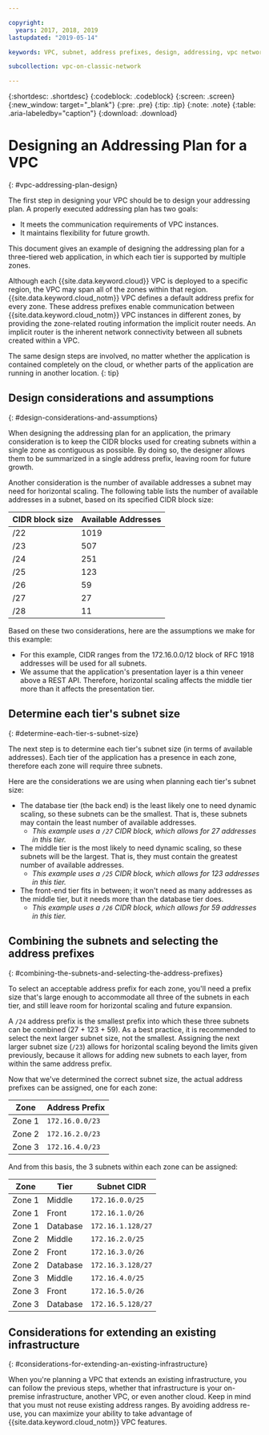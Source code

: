 ```yaml
---

copyright:
  years: 2017, 2018, 2019
lastupdated: "2019-05-14"

keywords: VPC, subnet, address prefixes, design, addressing, vpc network

subcollection: vpc-on-classic-network

---
```


{:shortdesc: .shortdesc}
{:codeblock: .codeblock}
{:screen: .screen}
{:new_window: target="_blank"}
{:pre: .pre}
{:tip: .tip}
{:note: .note}
{:table: .aria-labeledby="caption"}
{:download: .download}


# Designing an Addressing Plan for a VPC
{: #vpc-addressing-plan-design}

The first step in designing your VPC should be to design your addressing plan. A properly executed addressing plan has two goals:

* It meets the communication requirements of VPC instances.
* It maintains flexibility for future growth.

This document gives an example of designing the addressing plan for a three-tiered web application, in which each tier is supported by multiple zones.

Although each {{site.data.keyword.cloud}} VPC is deployed to a specific region, the VPC may span all of the zones within that region. {{site.data.keyword.cloud_notm}} VPC defines a default address prefix for every zone. These address prefixes enable communication between {{site.data.keyword.cloud_notm}} VPC instances in different zones, by providing the zone-related routing information the implicit router needs. An implicit router is the inherent network connectivity between all subnets created within a VPC.

The same design steps are involved, no matter whether the application is contained completely on the cloud, or whether parts of the application are running in another location.
{: tip}

## Design considerations and assumptions
{: #design-considerations-and-assumptions}

When designing the addressing plan for an application, the primary consideration is to keep the CIDR blocks used for creating subnets within a single zone as contiguous as possible. By doing so, the designer allows them to be summarized in a single address prefix, leaving room for future growth.

Another consideration is the number of available addresses a subnet may need for horizontal scaling. The following table lists the number of available addresses in a subnet, based on its specified CIDR block size:

| CIDR block size | Available Addresses |
| --------------- | ------------------- |
|      /22        |        1019         |
|      /23        |         507         |
|      /24        |         251         |
|      /25        |         123         |
|      /26        |          59         |
|      /27        |          27         |
|      /28        |          11         |

Based on these two considerations, here are the assumptions we make for this example:

* For this example, CIDR ranges from the 172.16.0.0/12 block of RFC 1918 addresses will be used for all subnets.
* We assume that the application's presentation layer is a thin veneer above a REST API. Therefore, horizontal scaling affects the middle tier more than it affects the presentation tier.

## Determine each tier's subnet size
{: #determine-each-tier-s-subnet-size}

The next step is to determine each tier's subnet size (in terms of available addresses). Each tier of the application has a presence in each zone, therefore each zone will require three subnets.

Here are the considerations we are using when planning each tier's subnet size:

* The database tier (the back end) is the least likely one to need dynamic scaling, so these subnets can be the smallest. That is, these subnets may contain the least number of available addresses.
    * _This example uses a `/27` CIDR block, which allows for 27 addresses in this tier._
* The middle tier is the most likely to need dynamic scaling, so these subnets will be the largest. That is, they must contain the greatest number of available addresses.
    * _This example uses a `/25` CIDR block, which allows for 123 addresses in this tier._
* The front-end tier fits in between; it won't need as many addresses as the middle tier, but it needs more than the database tier does.
    * _This example uses a `/26` CIDR block, which allows for 59 addresses in this tier._

## Combining the subnets and selecting the address prefixes
{: #combining-the-subnets-and-selecting-the-address-prefixes}

To select an acceptable address prefix for each zone, you'll need a prefix size that's large enough to accommodate all three of the subnets in each tier, and still leave room for horizontal scaling and future expansion.

A `/24` address prefix is the smallest prefix into which these three subnets can be combined (27 + 123 + 59). As a best practice, it is recommended to select the next larger subnet size, not the smallest. Assigning the next larger subnet size (`/23`) allows for horizontal scaling beyond the limits given previously, because it allows for adding new subnets to each layer, from within the same address prefix.

Now that we've determined the correct subnet size, the actual address prefixes can be assigned, one for each zone:

|  Zone  | Address Prefix  |
| ------ | --------------- |
| Zone 1 | `172.16.0.0/23` |
| Zone 2 | `172.16.2.0/23` |
| Zone 3 | `172.16.4.0/23` |

And from this basis, the 3 subnets within each zone can be assigned:

|  Zone  |   Tier   |    Subnet CIDR    |
| ------ | -------- | ----------------- |
| Zone 1 |  Middle  |  `172.16.0.0/25`  |
| Zone 1 |  Front   |  `172.16.1.0/26`  |
| Zone 1 | Database | `172.16.1.128/27` |
| Zone 2 |  Middle  |  `172.16.2.0/25`  |
| Zone 2 |  Front   |  `172.16.3.0/26`  |
| Zone 2 | Database | `172.16.3.128/27` |
| Zone 3 |  Middle  |  `172.16.4.0/25`  |
| Zone 3 |  Front   |  `172.16.5.0/26`  |
| Zone 3 | Database | `172.16.5.128/27` |

## Considerations for extending an existing infrastructure
{: #considerations-for-extending-an-existing-infrastructure}

When you're planning a VPC that extends an existing infrastructure, you can follow the previous steps, whether that infrastructure is your on-premise infrastructure, another VPC, or even another cloud. Keep in mind that you must not reuse existing address ranges. By avoiding address re-use, you can maximize your ability to take advantage of {{site.data.keyword.cloud_notm}} VPC features.

